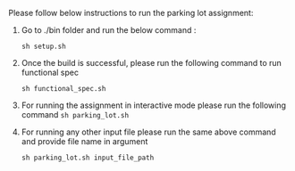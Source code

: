Please follow below instructions to run the parking lot assignment:

1. Go to ./bin folder and run the below command :
    ```
    sh setup.sh 
2. Once the build is successful, please run the following command to run functional spec
    ```$xslt
    sh functional_spec.sh
    ```
3. For running the assignment in interactive mode please run the following command 
    ```sh parking_lot.sh```
    
4. For running any other input file please run the same above command and provide file name in argument
    
    ``sh parking_lot.sh input_file_path``  
